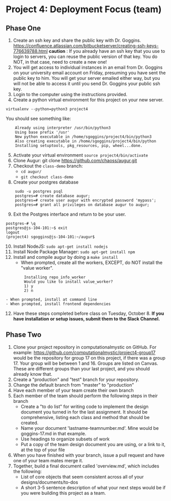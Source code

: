 # Project 4: Deployment Focus (team)

## Phase One

1. Create an ssh key and share the public key with Dr. Goggins. https://confluence.atlassian.com/bitbucketserver/creating-ssh-keys-776639788.html **caution** : If you already have an ssh key that you use to login to servers, you can reuse the public version of that key. You do NOT, in that case, need to create a new one!
2. You will get access to individual instances in an email from Dr. Goggins on your university email account on Friday, presuming you have sent the public key to him. You will get your server emailed either way, but you will not be able to access it until you send Dr. Goggins your public ssh key. 
3. Login to the computer using the instructions provided. 
4. Create a python virtual environment for this project on your new server. 
```
virtualenv --python=python3 project4
```
You should see something like:
``` 
    Already using interpreter /usr/bin/python3
    Using base prefix '/usr'
    New python executable in /home/sgoggins/project4/bin/python3
    Also creating executable in /home/sgoggins/project4/bin/python
    Installing setuptools, pkg_resources, pip, wheel...done.
```

5. Activate your virtual environment `source project4/bin/activate`
6. Clone Augur: git clone https://github.com/chaoss/augur.git
7. Checkout the `class-demo` branch: 
    - `cd augur/`
    - `git checkout class-demo`
8. Create your postgres database
```
    sudo -u postgres psql
    postgres=# create database augur;
    postgres=# create user augur with encrypted password 'mypass';
    postgres=# grant all privileges on database augur to augur;

```
9. Exit the Postgres interface and return to be your user. 
```
postgres-# \q
postgres@js-104-101:~$ exit
logout
(project4) sgoggins@js-104-101:~/augur$ 

```
10. Install NodeJS: `sudo apt-get install nodejs`
11. Install Node Package Manager: `sudo apt-get install npm`
11. Install and compile augur by doing a `make install`
    - When prompted, create all the workers, EXCEPT, do NOT install the "value worker". 
```
        Installing repo_info_worker
        Would you like to install value_worker?
        1) y
        2) n
```
    - When prompted, install at command line
    - When prompted, install frontend dependencies
12. Have these steps completed before class on Tuesday, October 8. **If you have installation or setup issues, submit them to the Slack Channel.** 

## Phase Two
1. Clone your project repository in computationalmystic on GitHub. For example: https://github.com/computationalmystic/project4-group17 would be the repository for group 17 on this project, if there was a group 17. Your group will be between 1 and 16. Groups are listed on Canvas. These are different groups than your last project, and you should already know that.
2. Create a "production" and "test" branch for your repository. 
3. Change the default branch from "master" to "production"
4. Have each member of your team create their own branch
5. Each member of the team should perform the following steps in their branch
    - Create a "to do list" for writing code to implement the design document you turned in for the last assignment. It should be comprehensive, listing each class and method that should be created. 
    - Name your document 'lastname-teamnumber.md'. Mine would be goggins-17.md in that example. 
    - Use headings to organize subsets of work 
    - Put a copy of the team design document you are using, or a link to it, at the top of your file
6. When you have finished with your branch, issue a pull request and have one of your team mates merge it. 
7. Together, build a final document called 'overview.md', which includes the following: 
    - List of core objects that seem consistent across all of your designs/documents/to-dos
    - A short 3-5 sentence description of what your next steps would be if you were building this project as a team. 






